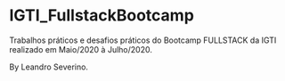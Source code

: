 # IGTI_FullstackBootcamp

Trabalhos práticos e desafios práticos do Bootcamp FULLSTACK da IGTI realizado em Maio/2020 à Julho/2020.

By Leandro Severino.
